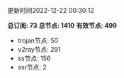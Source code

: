 更新时间2022-12-22 00:30:12

**总订阅: 73**
**总节点: 1410**
**有效节点: 499**
- trojan节点: 50
- v2ray节点: 291
- ss节点: 156
- ssr节点: 2
